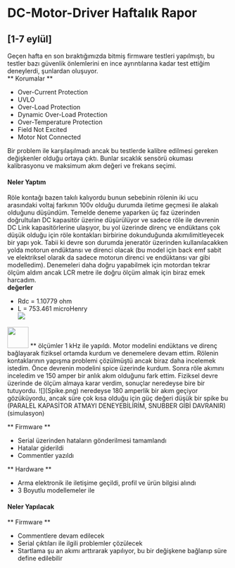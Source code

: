 # DC-Motor-Driver Haftalık Rapor 
## [1-7 eylül]
Geçen hafta en son bıraktığımızda bitmiş firmware testleri yapılmıştı, bu testler bazı güvenlik önlemlerini en ince ayrıntılarına kadar test ettiğim deneylerdi, şunlardan oluşuyor.  
** Korumalar **

 - Over-Current Protection
 - UVLO
 - Over-Load Protection
 - Dynamic Over-Load Protection
 - Over-Temperature Protection
 - Field Not Excited
 - Motor Not Connected

Bir problem ile karşılaşılmadı ancak bu testlerde kalibre edilmesi gereken değişkenler olduğu ortaya çıktı. Bunlar sıcaklık sensörü okuması kalibrasyonu ve maksimum akım değeri ve frekans seçimi.

#### Neler Yaptım

Röle kontağı bazen takılı kalıyordu bunun sebebinin rölenin iki ucu arasındaki voltaj farkının 100v olduğu durumda iletime geçmesi ile alakalı olduğunu düşündüm. Temelde deneme yaparken üç faz üzerinden doğrultulan DC kapasitör üzerine düşürülüyor ve sadece röle ile devrenin DC Link kapasitörlerine ulaşıyor, bu yol üzerinde direnç ve endüktans çok düşük olduğu için röle kontakları birbirine dokunduğunda akımılimitleyecek bir yapı yok. Tabii ki devre son durumda jeneratör üzerinden kullanılacakken yolda motorun endüktansı ve direnci olacak (bu model için back emf sabit ve elektriksel olarak da sadece motorun direnci ve endüktansı var gibi modelledim). Denemeleri daha doğru yapabilmek için motordan tekrar ölçüm aldım ancak LCR metre ile doğru ölçüm almak için biraz emek harcadım.  
**değerler**  
- Rdc = 1.10779 ohm  
- L = 753.461 microHenry  
![](LCR.png)  
<img src="LCR.png" width="48">
** ölçümler 1 kHz ile yapıldı.  
Motor modelini endüktans ve direnç bağlayarak fiziksel ortamda kurdum ve denemelere devam ettim. Rölenin kontaklarının yapışma problemi çözülmüştü ancak biraz daha incelemek istedim. Önce devrenin modelini spice üzerinde kurdum. Sonra röle akımını inceledim ve 150 amper bir anlık akım olduğunu fark ettim. Fiziksel devre üzerinde de ölçüm almaya karar verdim, sonuçlar neredeyse bire bir tutuyordu.  
![](Spike.png)
neredeyse 180 amperlik bir akım geçiyor gözüküyordu, ancak süre çok kısa olduğu için güç değeri düşük bir spike bu (PARALEL KAPASİTOR ATMAYI DENEYEBİLİRİM, SNUBBER GİBİ DAVRANIR)(simulasyon)
  
  
** Firmware **  
- Serial üzerinden hataların gönderilmesi tamamlandı  
- Hatalar giderildi  
- Commentler yazıldı  

** Hardware **  
- Arma elektronik ile iletişime geçildi, profil ve ürün bilgisi alındı  
- 3 Boyutlu modellemeler ile


#### Neler Yapılacak  
** Firmware **  
- Commentlere devam edilecek  
- Serial çıktıları ile ilgili problemler çözülecek  
- Startlama şu an akımı arttırarak yapılıyor, bu bir değişkene bağlanıp süre define edilebilir



 

